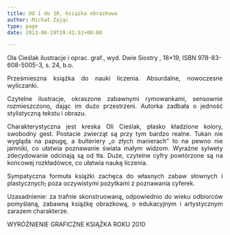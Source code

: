 ```yaml
---
title: Od 1 do 10, książka obrazkowa
author: Michał Zając
type: page
date: 2013-06-19T19:41:52+00:00

---
```

Ola Cieślak ilustracje i oprac. graf., wyd. Dwie Siostry , 18&#215;19, ISBN 978-83-608-5005-3, s. 24, b.o.

<p style="text-align: justify;">
  Prześmieszna książka do nauki liczenia. Absurdalne, nowoczesne wyliczanki.
</p>

<p style="text-align: justify;">
  Czytelne ilustracje, okraszone zabawnymi rymowankami, sensownie rozmieszczono, dając im dużo przestrzeni. Autorka zadbała o jedność stylistyczną tekstu i obrazu.
</p>

<p style="text-align: justify;">
  Charakterystyczna jest kreska Oli Cieślak, płasko kładzione kolory, swobodny gest. Postacie zwierząt są przy tym bardzo realne. Tukan nie wygląda na papugę, a bulteriery „o złych manierach” to na pewno nie jamniki, co ułatwia poznawanie świata małym widzom. Wyraźne sylwety zdecydowanie odcinają są od tła. Duże, czytelne cyfry powtórzone są na końcowej rozkładówce, co ułatwia naukę liczenia.
</p>

<p style="text-align: justify;">
  Sympatyczna formuła książki zachęca do własnych zabaw słownych i plastycznych<span style="text-decoration: line-through;">,</span> poza oczywistymi pożytkami z poznawania cyferek.
</p>

<p style="text-align: justify;">
  Uzasadnienie: za trafnie skonstruowaną, odpowiednio do wieku odbiorców pomyślaną, zabawną książkę obrazkową, o edukacyjnym i artystycznym zarazem charakterze.
</p>

<p style="text-align: justify;">
  WYRÓŻNIENIE GRAFICZNE KSIĄŻKA ROKU 2010
</p>

&nbsp;